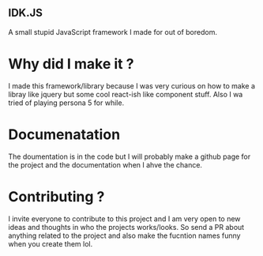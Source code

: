 ## IDK.JS
A small stupid JavaScript framework I made for out of boredom.

# Why did I make it ?
I made this framework/library because I was very curious on how to make a libray like jquery but some cool react-ish like component stuff. Also I wa tried of playing persona 5 for while.

# Documenatation
The doumentation is in the code but I will probably make a github page for the project and the documentation when I ahve the chance.

# Contributing ?
I invite everyone to contribute to this project and I am very open to new ideas and thoughts in who the projects works/looks. So send a PR about anything related to the project and also make the fucntion names funny when you create them lol.